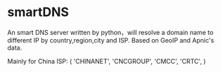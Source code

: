 smartDNS
========

An smart DNS server written by python，will resolve a domain name to different IP by country,region,city and ISP. Based on GeoIP and Apnic's data.

Mainly for China ISP:
    (
       'CHINANET',
       'CNCGROUP',
       'CMCC',
       'CRTC',
    )
    
    

